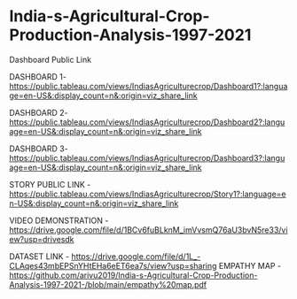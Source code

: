 # India-s-Agricultural-Crop-Production-Analysis-1997-2021

Dashboard Public Link 

DASHBOARD 1- https://public.tableau.com/views/IndiasAgriculturecrop/Dashboard1?:language=en-US&:display_count=n&:origin=viz_share_link

DASHBOARD 2- https://public.tableau.com/views/IndiasAgriculturecrop/Dashboard2?:language=en-US&:display_count=n&:origin=viz_share_link

DASHBOARD 3- https://public.tableau.com/views/IndiasAgriculturecrop/Dashboard3?:language=en-US&:display_count=n&:origin=viz_share_link

STORY PUBLIC LINK - https://public.tableau.com/views/IndiasAgriculturecrop/Story1?:language=en-US&:display_count=n&:origin=viz_share_link

VIDEO DEMONSTRATION - https://drive.google.com/file/d/1BCv6fuBLknM_imVvsmQ76aU3bvN5re33/view?usp=drivesdk

DATASET LINK - https://drive.google.com/file/d/1L_-CLAqes43mbEPSnYHtEHa6eET6ea7s/view?usp=sharing
EMPATHY MAP  - https://github.com/arivu2019/India-s-Agricultural-Crop-Production-Analysis-1997-2021-/blob/main/empathy%20map.pdf
